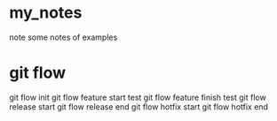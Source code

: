 # my_notes
note some notes of examples
# git flow

git flow init
git flow feature start test
git flow feature finish test
git flow release start
git flow release end
git flow hotfix start 
git flow hotfix end 

